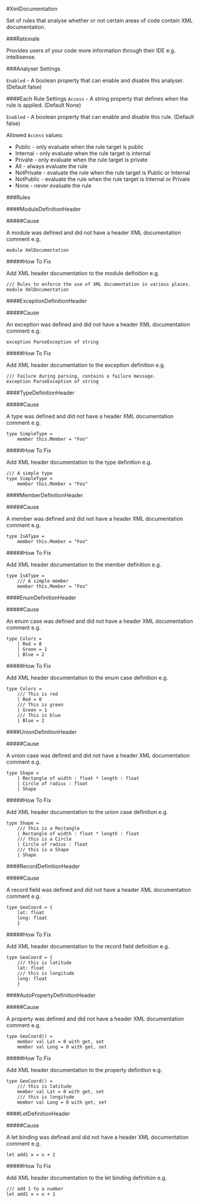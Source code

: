 #XmlDocumentation

Set of rules that analyse whether or not certain areas of code contain XML documentation.

###Rationale

Provides users of your code more information through their IDE e.g. intellisense.

###Analyser Settings

`Enabled` - A boolean property that can enable and disable this analyser. (Default false)

####Each Rule Settings
`Access` - A string property that defines when the rule is applied. (Default None)

`Enabled` - A boolean property that can enable and disable this rule. (Default false)

Allowed `Access` values:
* Public - only evaluate when the rule target is public
* Internal - only evaluate when the rule target is internal
* Private - only evaluate when the rule target is private
* All - always evaluate the rule
* NotPrivate - evaluate the rule when the rule target is Public or Internal
* NotPublic - evaluate the rule when the rule target is Internal or Private
* None - never evaluate the rule

###Rules

####ModuleDefinitionHeader

#####Cause

A module was defined and did not have a header XML documentation comment e.g.

    module XmlDocumentation

#####How To Fix

Add XML header documentation to the module definition e.g.

    /// Rules to enforce the use of XML documentation in various places.
    module XmlDocumentation


####ExceptionDefinitionHeader

#####Cause

An exception was defined and did not have a header XML documentation comment e.g.

    exception ParseException of string

#####How To Fix

Add XML header documentation to the exception definition e.g.

    /// Failure during parsing, contains a failure message.
    exception ParseException of string


####TypeDefinitionHeader

#####Cause

A type was defined and did not have a header XML documentation comment e.g.

    type SimpleType =
        member this.Member = "Foo"

#####How To Fix

Add XML header documentation to the type definition e.g.

    /// A simple type
    type SimpleType =
        member this.Member = "Foo"

####MemberDefinitionHeader

#####Cause

A member was defined and did not have a header XML documentation comment e.g.

    type IsAType =
        member this.Member = "Foo"

#####How To Fix

Add XML header documentation to the member definition e.g.

    type IsAType =
        /// A simple member
        member this.Member = "Foo"

####EnumDefinitionHeader

#####Cause

An enum case was defined and did not have a header XML documentation comment e.g.

    type Colors =
        | Red = 0
        | Green = 1
        | Blue = 2

#####How To Fix

Add XML header documentation to the enum case definition e.g.

    type Colors =
        /// This is red
        | Red = 0
        /// This is green
        | Green = 1
        /// This is blue
        | Blue = 2

####UnionDefinitionHeader

#####Cause

A union case was defined and did not have a header XML documentation comment e.g.

    type Shape =
        | Rectangle of width : float * length : float
        | Circle of radius : float
        | Shape

#####How To Fix

Add XML header documentation to the union case definition e.g.

    type Shape =
        /// this is a Rectangle
        | Rectangle of width : float * length : float
        /// this is a Circle
        | Circle of radius : float
        /// this is a Shape
        | Shape

####RecordDefinitionHeader

#####Cause

A record field was defined and did not have a header XML documentation comment e.g.

    type GeoCoord = {
        lat: float
        long: float
        }

#####How To Fix

Add XML header documentation to the record field definition e.g.

    type GeoCoord = {
        /// this is latitude
        lat: float
        /// this is longitude
        long: float
        }

####AutoPropertyDefinitionHeader

#####Cause

A property was defined and did not have a header XML documentation comment e.g.

    type GeoCoord() =
        member val Lat = 0 with get, set
        member val Long = 0 with get, set

#####How To Fix

Add XML header documentation to the property definition e.g.

    type GeoCoord() =
        /// this is latitude
        member val Lat = 0 with get, set
        /// this is longitude
        member val Long = 0 with get, set

####LetDefinitionHeader

#####Cause

A let binding was defined and did not have a header XML documentation comment e.g.

    let add1 x = x + 1

#####How To Fix

Add XML header documentation to the let binding definition e.g.

    /// add 1 to a number
    let add1 x = x + 1
